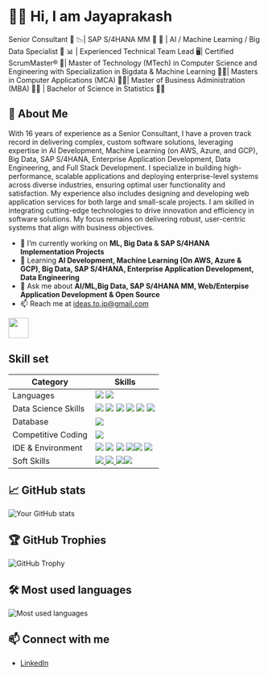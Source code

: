 # 👩‍💻 Hi, I am Jayaprakash
Senior Consultant 🔭 📉| SAP S/4HANA MM 🏢 🔄 | AI / Machine Learning / Big Data Specialist 🤖 📊 | Experienced Technical Team Lead 🖥️| Certified ScrumMaster® 🚀| Master of Technology (MTech) in Computer Science and Engineering with Specialization in Bigdata & Machine Learning 👨‍💻| Masters in Computer Applications (MCA) 👨‍💻| Master of Business Administration (MBA) 👨‍💻 | Bachelor of Science in Statistics 👨‍💻

## 🌟 About Me  
With 16 years of experience as a Senior Consultant, I have a proven track record in delivering complex, custom software solutions, leveraging expertise in AI Development, Machine Learning (on AWS, Azure, and GCP), Big Data, SAP S/4HANA, Enterprise Application Development, Data Engineering, and Full Stack Development. I specialize in building high-performance, scalable applications and deploying enterprise-level systems across diverse industries, ensuring optimal user functionality and satisfaction. My experience also includes designing and developing web application services for both large and small-scale projects. I am skilled in integrating cutting-edge technologies to drive innovation and efficiency in software solutions. My focus remains on delivering robust, user-centric systems that align with business objectives.
- 🔭 I’m currently working on **ML, Big Data & SAP S/4HANA Implementation Projects**  
- 🌱 Learning **AI Development, Machine Learning (On AWS, Azure & GCP), Big Data, SAP S/4HANA, Enterprise Application Development, Data Engineering**  
- 💬 Ask me about **AI/ML,Big Data, SAP S/4HANA MM, Web/Enterpise Application Development & Open Source**  
- 📫 Reach me at [ideas.to.jp@gmail.com](mailto:ideas.to.jp@gmail.com)  
<img src='https://user-images.githubusercontent.com/74038190/206662607-d9e7591e-bbf9-42f9-9386-29efc927bc16.gif' width="40">

## Skill set

| Category        | Skills        |
|-----------------|---------------|
| Languages       | <img src="https://img.shields.io/badge/python-yellow?style=for-the-badge&logo=python"/> <img src="https://img.shields.io/badge/-Java-007396?style=flat&logo=java&logoColor=white" /> |
| Data Science Skills | <img src="https://img.shields.io/badge/Data%20Visualization-blue?style=for-the-badge&logo=Data%20Visualization"/> <img src="https://img.shields.io/badge/Pandas-purple?style=for-the-badge&logo=Pandas"/>  <img src="https://img.shields.io/badge/Numpy-darkblue?style=for-the-badge&logo=Numpy%20"/>  <img src="https://img.shields.io/badge/Seaborn-skyblue?style=for-the-badge&logo=Seaborn"/>  <img src="https://img.shields.io/badge/Matplotlib-yellow?style=for-the-badge&logo=Matplotlib"/>  <img src="https://img.shields.io/badge/POWER%20BI-black?style=for-the-badge&logo=POWER%20BI"/> |
| Database | <img src="https://img.shields.io/badge/MySQL-005C84?style=for-the-badge&logo=mysql&logoColor=white"/> |
| Competitive Coding | <a href="https://www.hackerrank.com/profile/khus_ks06"><img src="https://img.shields.io/badge/HackerRank-black?style=for-the-badge&logo=HackerRank"/> </a> |
| IDE & Environment | <img src="https://img.shields.io/badge/VSCode-0078D4?style=for-the-badge&logo=visual%20studio%20code&logoColor=white" /> <img src="https://img.shields.io/badge/Google_chrome-4285F4?style=for-the-badge&logo=Google-chrome&logoColor=white" /> <img src="https://img.shields.io/badge/Anaconda-green?style=for-the-badge&logo=Anaconda" /> <img src="https://img.shields.io/badge/Jupyter%20Notebook-orange?style=for-the-badge&logo=Jupyter%20Notebook" /><img src="https://img.shields.io/badge/Google%20Colab-white?style=for-the-badge&logo=Google%20Colab" /> <img src="https://img.shields.io/badge/Pycharm-black?style=for-the-badge&logo=Pycharm" />|
| Soft Skills | <a href="https://img.shields.io/badge/Presentation-blue?style=for-the-badge&logo=Presentation"> <img src="https://img.shields.io/badge/StoryTelling-black?style=for-the-badge&logo=StoryTelling" /> <img src="https://img.shields.io/badge/collaborate-yellow?style=for-the-badge&logo=Collaborate" /> <img src="https://img.shields.io/badge/communication%20Skills-black?style=for-the-badge&logo=Communication%20Skills" /><img src="https://img.shields.io/badge/Interpersonal%20Skills-green?style=for-the-badge&logo=Interpersonal%20Skills" />|



## 📈 GitHub stats
![Your GitHub stats](https://github-readme-stats.vercel.app/api?username=Jayaprakashsuseelam&show_icons=true&theme=radical)

## 🏆 GitHub Trophies
![GitHub Trophy](https://github-profile-trophy.vercel.app/?username=Jayaprakashsuseelam&theme=juicyfresh&title=Repositories,Stars,Commits,Followers,PullRequest,MultipleLang&margin-w=20)

## 🛠 Most used languages
![Most used languages](https://github-readme-stats.vercel.app/api/top-langs/?username=Jayaprakashsuseelam&layout=compact&theme=radical)

## 📫 Connect with me
- [LinkedIn](https://www.linkedin.com/in/jayaprakashsuseelam/)

  


